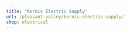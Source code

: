 ```yaml
---
title: "Kornis Electric Supply"
url: /pleasant-valley/kornis-electric-supply/
shop: electrical
---
```

